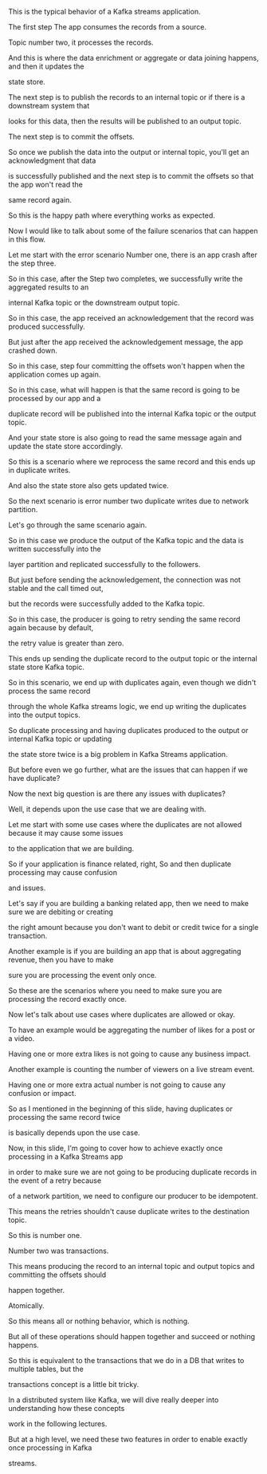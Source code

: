 This is the typical behavior of a Kafka streams application.

The first step The app consumes the records from a source.

Topic number two, it processes the records.

And this is where the data enrichment or aggregate or data joining happens, and then it updates the

state store.

The next step is to publish the records to an internal topic or if there is a downstream system that

looks for this data, then the results will be published to an output topic.

The next step is to commit the offsets.

So once we publish the data into the output or internal topic, you'll get an acknowledgment that data

is successfully published and the next step is to commit the offsets so that the app won't read the

same record again.

So this is the happy path where everything works as expected.

Now I would like to talk about some of the failure scenarios that can happen in this flow.

Let me start with the error scenario Number one, there is an app crash after the step three.

So in this case, after the Step two completes, we successfully write the aggregated results to an

internal Kafka topic or the downstream output topic.

So in this case, the app received an acknowledgement that the record was produced successfully.

But just after the app received the acknowledgement message, the app crashed down.

So in this case, step four committing the offsets won't happen when the application comes up again.

So in this case, what will happen is that the same record is going to be processed by our app and a

duplicate record will be published into the internal Kafka topic or the output topic.

And your state store is also going to read the same message again and update the state store accordingly.

So this is a scenario where we reprocess the same record and this ends up in duplicate writes.

And also the state store also gets updated twice.

So the next scenario is error number two duplicate writes due to network partition.

Let's go through the same scenario again.

So in this case we produce the output of the Kafka topic and the data is written successfully into the

layer partition and replicated successfully to the followers.

But just before sending the acknowledgement, the connection was not stable and the call timed out,

but the records were successfully added to the Kafka topic.

So in this case, the producer is going to retry sending the same record again because by default,

the retry value is greater than zero.

This ends up sending the duplicate record to the output topic or the internal state store Kafka topic.

So in this scenario, we end up with duplicates again, even though we didn't process the same record

through the whole Kafka streams logic, we end up writing the duplicates into the output topics.

So duplicate processing and having duplicates produced to the output or internal Kafka topic or updating

the state store twice is a big problem in Kafka Streams application.

But before even we go further, what are the issues that can happen if we have duplicate?

Now the next big question is are there any issues with duplicates?

Well, it depends upon the use case that we are dealing with.

Let me start with some use cases where the duplicates are not allowed because it may cause some issues

to the application that we are building.

So if your application is finance related, right, So and then duplicate processing may cause confusion

and issues.

Let's say if you are building a banking related app, then we need to make sure we are debiting or creating

the right amount because you don't want to debit or credit twice for a single transaction.

Another example is if you are building an app that is about aggregating revenue, then you have to make

sure you are processing the event only once.

So these are the scenarios where you need to make sure you are processing the record exactly once.

Now let's talk about use cases where duplicates are allowed or okay.

To have an example would be aggregating the number of likes for a post or a video.

Having one or more extra likes is not going to cause any business impact.

Another example is counting the number of viewers on a live stream event.

Having one or more extra actual number is not going to cause any confusion or impact.

So as I mentioned in the beginning of this slide, having duplicates or processing the same record twice

is basically depends upon the use case.

Now, in this slide, I'm going to cover how to achieve exactly once processing in a Kafka Streams app

in order to make sure we are not going to be producing duplicate records in the event of a retry because

of a network partition, we need to configure our producer to be idempotent.

This means the retries shouldn't cause duplicate writes to the destination topic.

So this is number one.

Number two was transactions.

This means producing the record to an internal topic and output topics and committing the offsets should

happen together.

Atomically.

So this means all or nothing behavior, which is nothing.

But all of these operations should happen together and succeed or nothing happens.

So this is equivalent to the transactions that we do in a DB that writes to multiple tables, but the

transactions concept is a little bit tricky.

In a distributed system like Kafka, we will dive really deeper into understanding how these concepts

work in the following lectures.

But at a high level, we need these two features in order to enable exactly once processing in Kafka

streams.